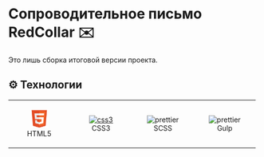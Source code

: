 # Сопроводительное письмо RedCollar ✉️
Это лишь сборка итоговой версии проекта. 

## ⚙️ Технологии

<table width='100%'>
  <tr>
      <td align="center" width="110" height="90">
          <a href="#stack">
             <img src="https://github.com/devicons/devicon/blob/master/icons/html5/html5-original.svg" width="36" height="36" alt="Html5" />
          </a>
          <br>HTML5
      </td>
      <td align="center" width="110" height="90"> 
         <a href="#stack" >
            <img src="https://www.svgrepo.com/show/349330/css3.svg" width="36" height="36" alt="css3" />
         </a>
         <br>CSS3
      </td>
      <td align="center" width="110" height="90">
         <img src="https://cdn2.iconfinder.com/data/icons/designer-skills/128/sass-512.png" width="36" height="36" alt="prettier" />
         <br>
         SCSS
      </td>
      <td align="center" width="110" height="90">
         <img src="https://i.pinimg.com/736x/cb/14/ba/cb14ba95d41fdead54aa465a61abee2c.jpg" width="36" height="36" alt="prettier" />
         <br>
         Gulp
      </td>
   </tr> 
</table>
